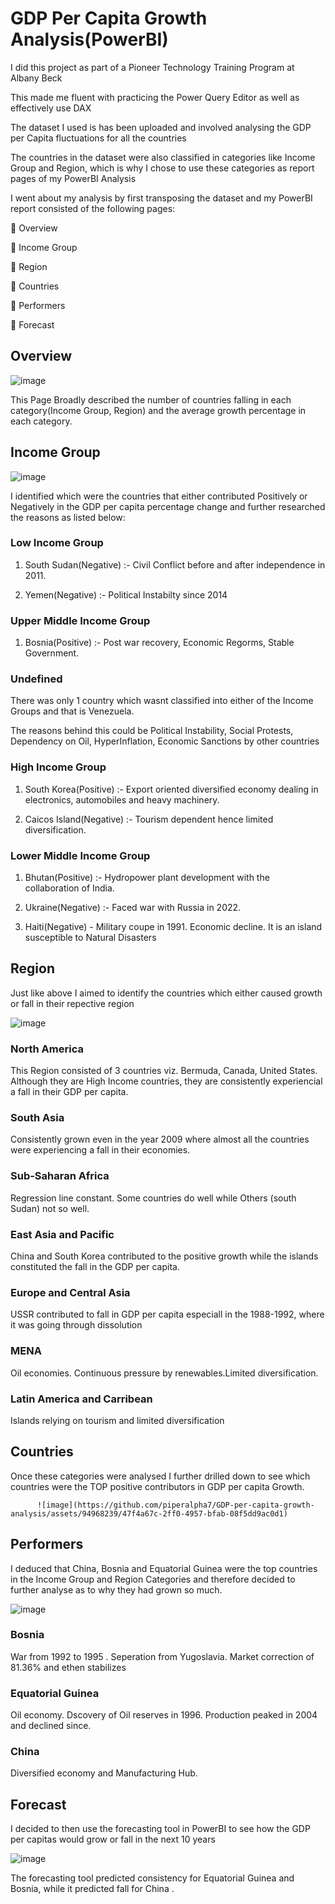 # GDP Per Capita Growth Analysis(PowerBI)


I did this project as part of a Pioneer Technology Training Program at Albany Beck


This made me fluent with practicing the Power Query Editor as well as effectively use DAX


The dataset I used is has been uploaded and involved analysing the GDP per Capita fluctuations for all the countries


The countries in the dataset were also classified in categories like Income Group and Region, which is why I chose to use these categories as report pages of my PowerBI Analysis


I went about my analysis by first transposing the dataset and my PowerBI report consisted of the following pages:

🏴󠁢󠁳󠁢󠁰󠁿 Overview

🏴󠁢󠁳󠁢󠁰󠁿 Income Group

🏴󠁢󠁳󠁢󠁰󠁿 Region

🏴󠁢󠁳󠁢󠁰󠁿 Countries

🏴󠁢󠁳󠁢󠁰󠁿 Performers

🏴󠁢󠁳󠁢󠁰󠁿 Forecast


## Overview

  ![image](https://github.com/piperalpha7/GDP-per-capita-growth-analysis/assets/94968239/40b25ddf-dad6-43e5-aff9-2d4c6230222d)

This Page Broadly described the number of countries falling in each category(Income Group, Region) and the average growth percentage in each category.



## Income Group


![image](https://github.com/piperalpha7/GDP-per-capita-growth-analysis/assets/94968239/6105e7d3-28e1-447c-856f-83af39b74b74)

I identified which were the countries that either contributed Positively or Negatively in the GDP per capita percentage change and  further researched the reasons as 
listed below:

### Low Income Group

1. South Sudan(Negative) :- Civil Conflict before and after independence in 2011.

2. Yemen(Negative) :- Political Instabilty since 2014

### Upper Middle Income Group

1. Bosnia(Positive) :- Post war recovery, Economic Regorms, Stable Government.


### Undefined

There was only 1 country which wasnt classified into either of the Income Groups and that is Venezuela.

The reasons behind this could be Political Instability, Social Protests, Dependency on Oil, HyperInflation, Economic Sanctions by other countries


### High Income Group

1. South Korea(Positive) :- Export oriented diversified economy dealing in electronics, automobiles and heavy machinery.

2. Caicos Island(Negative) :- Tourism dependent hence limited diversification.


### Lower Middle Income Group

1. Bhutan(Positive) :- Hydropower plant development with the collaboration of India.

2. Ukraine(Negative) :- Faced war with Russia in 2022.

3. Haiti(Negative) - Military coupe in 1991. Economic decline. It is an island susceptible to Natural Disasters



## Region 

Just like above I aimed to identify the countries which either caused growth or fall in their repective region

![image](https://github.com/piperalpha7/GDP-per-capita-growth-analysis/assets/94968239/a01ba80c-01aa-4ff0-a8ea-d594f3f2c107)
            

### North America

This Region consisted of 3 countries viz. Bermuda, Canada, United States. Although they are High Income countries, they are consistently experiencial 
a fall in their GDP per capita.


### South Asia

Consistently grown even in the year 2009 where almost all the countries were experiencing a fall in their economies.


### Sub-Saharan Africa

Regression line constant. Some countries do well while Others (south Sudan) not so well.


### East Asia and Pacific

China and South Korea contributed to the positive growth while the islands constituted the fall in the GDP per capita.


### Europe and Central Asia

USSR contributed to fall in GDP per capita especiall in the 1988-1992, where it was going through dissolution


### MENA

Oil economies. Continuous pressure by renewables.Limited diversification.


### Latin America and Carribean

Islands relying on tourism and limited diversification



## Countries

Once these categories were analysed I further drilled down to see which countries were the TOP  positive contributors in GDP per capita Growth.

          ![image](https://github.com/piperalpha7/GDP-per-capita-growth-analysis/assets/94968239/47f4a67c-2ff0-4957-bfab-08f5dd9ac0d1)



## Performers


I deduced that China, Bosnia and Equatorial Guinea were the top countries in the Income Group and Region Categories and therefore decided to further
analyse as to why they had grown so much.

          
![image](https://github.com/piperalpha7/GDP-per-capita-growth-analysis/assets/94968239/9e5941f7-0492-472c-a4d1-7d5e5bf9f2bd)


### Bosnia 

War from 1992 to 1995 . Seperation from Yugoslavia. Market correction of 81.36% and ethen stabilizes 


### Equatorial Guinea

Oil economy. Dscovery of Oil reserves in 1996. Production peaked in 2004 and declined since.


### China

Diversified economy and Manufacturing Hub.



## Forecast

I decided to then use the forecasting tool in PowerBI to see how the GDP per capitas would grow or fall in the next 10 years


  ![image](https://github.com/piperalpha7/GDP-per-capita-growth-analysis/assets/94968239/6f891f8a-bfaf-41f0-9ec3-53730f63adf7)

The forecasting tool predicted consistency for Equatorial Guinea and Bosnia, while it predicted fall for China .










    






